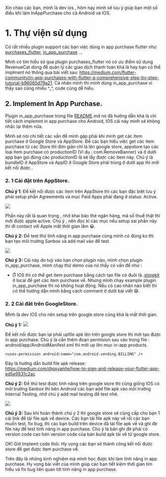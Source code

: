Xin chào các bạn, mình là dev ios , hôm nay mình sẽ lưu ý giúp bạn một số điều khi làm InAppPurchase cho cả Android và IOS.
# 1. Thự viện sử dụng 
Có rất nhiều plugin  support các bạn việc dùng in app purchase flutter  như [purchases_flutter](https://pub.dev/packages/purchases_flutter),  [in_app_purchase](https://pub.dev/packages/in_app_purchase) ...

Mình có tìm hiểu sơ qua plugin purchases_flutter nó có ưu điểm sử dụng RevenueCat dùng để quản lý  các giao dịch thanh toán khá là hay bạn có thể implment nó thông qua bài viết sau: 
https://medium.com/flutter-community/in-app-purchases-with-flutter-a-comprehensive-step-by-step-tutorial-b96065d79a21.
Cá nhân mình thì mình dùng  in_app_purchase vì thấy sao cũng nhiều ^_^, code cũng dễ hiểu.

## 2.  Implement  In App Purchase.
Plugin in_app_purchase trong file [README](https://github.com/flutter/plugins/blob/master/packages/in_app_purchase/in_app_purchase/example/README.md).md nó đã hướng dẫn khá là chi tiết cách implemnt in app purchase  cho Android, IOS cái này mình sẽ không nhắc lại thêm nữa.

Mình sẽ nói chi tiết các vấn đề mình gặp phải khi mình  get  các item purchase  ở Google Store và AppStore. Để các bạn hiểu việc get các item purchase từ các Store thì đơn giản chỉ là lên google store, appstore tạo các loại item purchase có productionID (Ví dụ : com.RemoveBanner) và ở dưới app bạn gọi đúng các productionID là sẽ lấy được các item này.
Chú ý là bundleID ở AppStore và AppID ở Google Store phải trùng ở dưới app thì mới kết nối được .

### 2. 1 Cài đặt trên AppStore.
**Chú ý 1**: Để kết nối được các item trên AppStore thì các bạn đặc biệt lưu ý phải setup phần Agreements và mục Paid Apps phải đang ở status: Active.

![](https://images.viblo.asia/40e62d63-820e-4309-b625-5bdfbe5711c9.png)

Phần này rất là quan trọng , nhớ khai báo thẻ ngân hàng, mã số thuế thật thì mới được apple active. Chú ý , nên đọc kĩ các mục nếu setup sai phần này thì đi contact với Apple mất thời gian lắm 😀.

**Chú ý 2:**  Để test thử tính năng in app purchase cũng mình có đúng ko  thì bạn tạo môi trường Sanbox và add mail vào để test. 

![](https://images.viblo.asia/f533e32e-fafa-4c7a-a77e-972b77e71cb6.png)

**Chú ý 3:** Cái này do  tuỳ vào bạn chọn plugin nào, mình chọn plugin in_app_purchase, mình chạy thử demo của nó thấy có vấn đề như : 
- Ở IOS thì có thể get item purchase bằng cách tạo file có đuôi là .[storekit](https://developer.apple.com/documentation/xcode/setting-up-storekit-testing-in-xcode?preferredLanguage=occ)  ở   local để get các item purchase về. Nhưng mình chạy example  plugin   in_app_purchase thì nó  không hoạt động. Nếu có cao nhân nào biết thì có thể hướng dẫn mình bằng cách comment ở  dưới bài viết 😅.

### 2. 2 Cài đăt trên GoogleStore.
Mình là dev IOS cho nên setup trên google store cũng khá là mất thời gian. 

**Chú ý 1:**
![](https://images.viblo.asia/11b4be93-fefd-4904-8182-1cdccfc2f649.png)


Để kết nối được  bạn lại phải upfile apk lên trên google store thì mới tạo được in app purchase.
Chú ý là cần thêm đoạn permision sau vào trong file : android/app/AndroidManifest.xml thì mới up lên mục in-app products.
```
<uses-permission android:name="com.android.vending.BILLING" />
```

 Đây là hướng dẫn build file apk release: https://medium.com/@psyanite/how-to-sign-and-release-your-flutter-app-ed5e9531c2ac
 
 **Chú ý 2:** Để thử test được tính năng trên google store thì cũng giống IOS có môi trường Sanbox thì bên Android các bạn add file apk vào môi trường Internal Testing, nhớ chú ý add mail testing để test nhé.
 
 ![](https://images.viblo.asia/997753ba-8c05-4ffd-8519-84cc3756aaca.png)
 
 
 **Chú ý 3:** Sau khi hoàn thành chú ý 2 thì google store sẽ cũng cấp cho bạn 1 cái link để tải  file apk về device. Các bạn tải file apk này về rồi các bạn muốn test, fix bug, thì các bạn build trên device đã tải file apk về và ghi đè file này để test tính năng in app purchase. Chú ý là bản ghi đè phải có version code cao hơn version code của bản build apk tải về từ google store.
 
 OK! Giờ Implemt code thôi. Hy vọng các bạn sẽ thành công kết nối được store để get  được item purchase về.
 
 Trên đây là những kinh nghiệm mà mình học được khi làm tính năng in app purchase. Hy vọng bài viết của mình giúp các bạn tiết kiệm thời gian tìm hiểu và fix bug liên quan tới tính năng in app purchase.